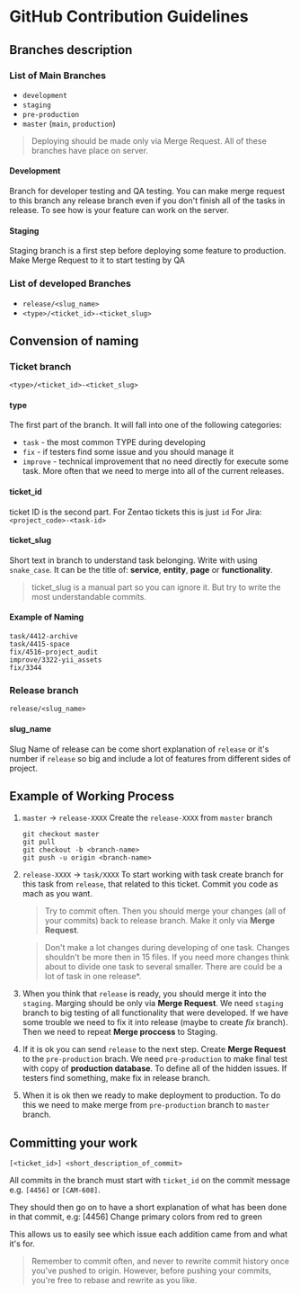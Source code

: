 # GitHub Contribution Guidelines

## Branches description

### List of Main Branches
- `development`
- `staging`
- `pre-production`
- `master` (`main`, `production`)

> Deploying should be made only via Merge Request.
> All of these branches have place on server.

#### Development
Branch for developer testing and QA testing. You can make merge request to this branch any release branch even if you don't finish all of the tasks in release. To see how is your feature can work on the server.

#### Staging
Staging branch is a first step before deploying some feature to production.
Make Merge Request to it to start testing by QA 


### List of developed Branches
- `release/<slug_name>`
- `<type>/<ticket_id>-<ticket_slug>`





## Convension of naming

### Ticket branch

    <type>/<ticket_id>-<ticket_slug>

#### type
The first part of the branch. It will fall into one of the following categories:
- `task` - the most common TYPE during developing
- `fix` - if testers find some issue and you should manage it
- `improve` - technical improvement that no need directly for execute some task. More often that we need to merge into all of the current releases.

#### ticket_id
ticket ID is the second part.
For Zentao tickets this is just `id`
For Jira: `<project_code>-<task-id>`

#### ticket_slug
Short text in branch to understand task belonging. Write with using `snake_case`. It can be the title of: **service**, **entity**, **page** or **functionality**. 

> ticket_slug is a manual part so you can ignore it. But try to write the most understandable commits.

#### Example of Naming
```
task/4412-archive
task/4415-space
fix/4516-project_audit
improve/3322-yii_assets
fix/3344
```


### Release branch

    release/<slug_name>

#### slug_name
Slug Name of release can be come short explanation of `release` or it's number if `release` so big and include a lot of features from different sides of project.





## Example of Working Process

1. `master` -> `release-XXXX`
    Create the `release-XXXX` from `master` branch
    
    ```
    git checkout master
    git pull
    git checkout -b <branch-name>
    git push -u origin <branch-name>
    ```

2. `release-XXXX` -> `task/XXXX` 
    To start working with task create branch for this task from `release`, that related to this ticket. Commit you code as mach as you want. 

    > Try to commit often. Then you should merge your changes (all of your commits) back to release branch. Make it only via **Merge Request**. 

    > Don't make a lot changes during developing of one task. Changes shouldn't be more then in 15 files. If you need more changes think about to divide one task to several smaller. There are could be a lot of task in one release*.

3. When you think that `release` is ready, you should merge it into the `staging`. Marging should be only via **Merge Request**. We need `staging` branch to big testing of all functionality that were developed. If we have some trouble we need to fix it into release (maybe to create *fix* branch). Then we need to repeat **Merge proccess** to Staging. 

4. If it is ok you can send `release` to the next step. Create **Merge Request** to the `pre-production` brach. We need `pre-production` to make final test with copy of **production database**. To define all of the hidden issues. If testers find something, make fix in release branch. 

5. When it is ok then we ready to make deployment to production. To do this we need to make merge from `pre-production` branch to `master` branch.





## Committing your work

    [<ticket_id>] <short_description_of_commit>


All commits in the branch must start with `ticket_id` on the commit message
e.g. `[4456]` or `[CAM-608]`.

They should then go on to have a short explanation of what has been done in
that commit, e.g:
    [4456] Change primary colors from red to green

This allows us to easily see which issue each addition came from and what it's
for.

> Remember to commit often, and never to rewrite commit history once you've pushed
> to origin. However, before pushing your commits, you're free to rebase and
> rewrite as you like.

